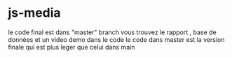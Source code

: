 # js-media
le code final est dans "master" branch 
vous trouvez le rapport , base de données et un video demo dans le code 
le code dans master est la version finale qui est plus leger que celui dans main 
